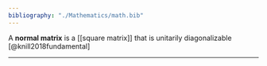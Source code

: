 ```yaml
---
bibliography: "./Mathematics/math.bib"
---
```


A **normal matrix** is a [[square matrix]] that is unitarily diagonalizable [@knill2018fundamental]

---